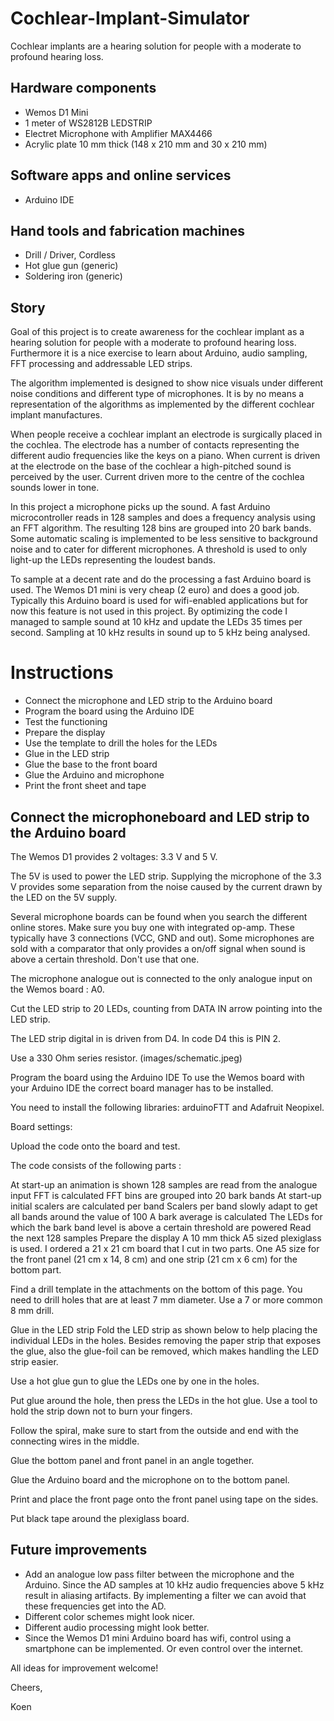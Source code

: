 # Cochlear-Implant-Simulator
Cochlear implants are a hearing solution for people with a moderate to profound hearing loss.

## Hardware components
* Wemos D1 Mini
* 1 meter of WS2812B LEDSTRIP
* Electret Microphone with Amplifier MAX4466
* Acrylic plate 10 mm thick (148 x 210 mm and 30 x 210 mm)

## Software apps and online services
* Arduino IDE	

## Hand tools and fabrication machines
* Drill / Driver, Cordless	
* Hot glue gun (generic)
* Soldering iron (generic)

## Story
Goal of this project is to create awareness for the cochlear implant as a hearing solution for people with a moderate to profound hearing loss. Furthermore it is a nice exercise to learn about Arduino, audio sampling, FFT processing and addressable LED strips.

The algorithm implemented is designed to show nice visuals under different noise conditions and different type of microphones. It is by no means a representation of the algorithms as implemented by the different cochlear implant manufactures.

When people receive a cochlear implant an electrode is surgically placed in the cochlea. The electrode has a number of contacts representing the different audio frequencies like the keys on a piano. When current is driven at the electrode on the base of the cochlear a high-pitched sound is perceived by the user. Current driven more to the centre of the cochlea sounds lower in tone.

In this project a microphone picks up the sound. A fast Arduino microcontroller reads in 128 samples and does a frequency analysis using an FFT algorithm. The resulting 128 bins are grouped into 20 bark bands. Some automatic scaling is implemented to be less sensitive to background noise and to cater for different microphones. A threshold is used to only light-up the LEDs representing the loudest bands.

To sample at a decent rate and do the processing a fast Arduino board is used. The Wemos D1 mini is very cheap (2 euro) and does a good job. Typically this Arduino board is used for wifi-enabled applications but for now this feature is not used in this project. By optimizing the code I managed to sample sound at 10 kHz and update the LEDs 35 times per second. Sampling at 10 kHz results in sound up to 5 kHz being analysed.

# Instructions
* Connect the microphone and LED strip to the Arduino board
* Program the board using the Arduino IDE
* Test the functioning
* Prepare the display
* Use the template to drill the holes for the LEDs
* Glue in the LED strip
* Glue the base to the front board
* Glue the Arduino and microphone
* Print the front sheet and tape

## Connect the microphoneboard and LED strip to the Arduino board

The Wemos D1 provides 2 voltages: 3.3 V and 5 V.

The 5V is used to power the LED strip. Supplying the microphone of the 3.3 V provides some separation from the noise caused by the current drawn by the LED on the 5V supply.

Several microphone boards can be found when you search the different online stores. Make sure you buy one with integrated op-amp. These typically have 3 connections (VCC, GND and out). Some microphones are sold with a comparator that only provides a on/off signal when sound is above a certain threshold. Don't use that one.

The microphone analogue out is connected to the only analogue input on the Wemos board : A0.

Cut the LED strip to 20 LEDs, counting from DATA IN arrow pointing into the LED strip.

The LED strip digital in is driven from D4. In code D4 this is PIN 2.

Use a 330 Ohm series resistor.
(images/schematic.jpeg)

Program the board using the Arduino IDE
To use the Wemos board with your Arduino IDE the correct board manager has to be installed.

You need to install the following libraries: arduinoFTT and Adafruit Neopixel.

Board settings:

Upload the code onto the board and test.

The code consists of the following parts :

At start-up an animation is shown
128 samples are read from the analogue input
FFT is calculated
FFT bins are grouped into 20 bark bands
At start-up initial scalers are calculated per band
Scalers per band slowly adapt to get all bands around the value of 100
A bark average is calculated
The LEDs for which the bark band level is above a certain threshold are powered
Read the next 128 samples
Prepare the display
A 10 mm thick A5 sized plexiglass is used. I ordered a 21 x 21 cm board that I cut in two parts. One A5 size for the front panel (21 cm x 14, 8 cm) and one strip (21 cm x 6 cm) for the bottom part.

Find a drill template in the attachments on the bottom of this page. You need to drill holes that are at least 7 mm diameter. Use a 7 or more common 8 mm drill.

Glue in the LED strip
Fold the LED strip as shown below to help placing the individual LEDs in the holes. Besides removing the paper strip that exposes the glue, also the glue-foil can be removed, which makes handling the LED strip easier.

Use a hot glue gun to glue the LEDs one by one in the holes.

Put glue around the hole, then press the LEDs in the hot glue. Use a tool to hold the strip down not to burn your fingers.

Follow the spiral, make sure to start from the outside and end with the connecting wires in the middle.

Glue the bottom panel and front panel in an angle together.

Glue the Arduino board and the microphone on to the bottom panel.

Print and place the front page onto the front panel using tape on the sides.

Put black tape around the plexiglass board.

## Future improvements
* Add an analogue low pass filter between the microphone and the Arduino. Since the AD samples at 10 kHz audio frequencies above 5 kHz result in aliasing artifacts. By implementing a filter we can avoid that these frequencies get into the AD.
* Different color schemes might look nicer.
* Different audio processing might look better.
* Since the Wemos D1 mini Arduino board has wifi, control using a smartphone can be implemented. Or even control over the internet.

All ideas for improvement welcome!

Cheers,

Koen
